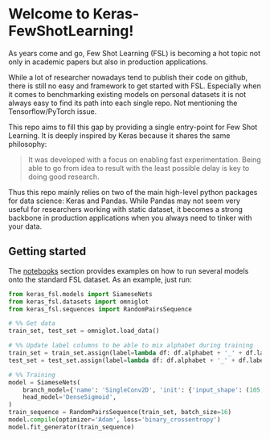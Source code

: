 # Welcome to Keras-FewShotLearning!

As years come and go, Few Shot Learning (FSL) is becoming a hot topic not only in academic papers but also in production
applications.

While a lot of researcher nowadays tend to publish their code on github, there is still no easy and framework to get
started with FSL. Especially when it comes to benchmarking existing models on personal datasets it is not always easy
to find its path into each single repo. Not mentioning the Tensorflow/PyTorch issue.

This repo aims to fill this gap by providing a single entry-point for Few Shot Learning. It is deeply inspired by Keras
because it shares the same philosophy:

> It was developed with a focus on enabling fast experimentation.
> Being able to go from idea to result with the least possible delay is key to doing good research.

Thus this repo mainly relies on two of the main high-level python packages for data science: Keras and Pandas. While
Pandas may not seem very useful for researchers working with static dataset, it becomes a strong backbone in production
applications when you always need to tinker with your data.

## Getting started

The [notebooks](notebooks) section provides examples on how to run several models onto the standard FSL dataset. As an
example, just run:

```python
from keras_fsl.models import SiameseNets
from keras_fsl.datasets import omniglot
from keras_fsl.sequences import RandomPairsSequence

# %% Get data
train_set, test_set = omniglot.load_data()

# %% Update label columns to be able to mix alphabet during training
train_set = train_set.assign(label=lambda df: df.alphabet + '_' + df.label)
test_set = test_set.assign(label=lambda df: df.alphabet + '_' + df.label)

# %% Training
model = SiameseNets(
    branch_model={'name': 'SingleConv2D', 'init': {'input_shape': (105, 105, 3)}},
    head_model='DenseSigmoid',
)
train_sequence = RandomPairsSequence(train_set, batch_size=16)
model.compile(optimizer='Adam', loss='binary_crossentropy')
model.fit_generator(train_sequence)
```
